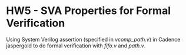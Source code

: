 # HW5 - SVA Properties for Formal Verification

Using System Verilog assertion (specified in *vcomp_path.v*) in Cadence jaspergold to do formal verification with *fifo.v* and *path.v*.

